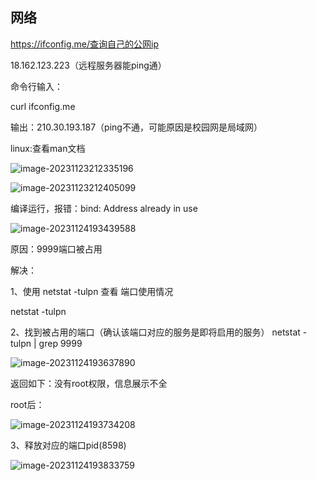 ## 网络

https://ifconfig.me/查询自己的公网ip

18.162.123.223（远程服务器能ping通）

命令行输入：

curl ifconfig.me

输出：210.30.193.187（ping不通，可能原因是校园网是局域网）

linux:查看man文档

![image-20231123212335196](C:\Users\27646\AppData\Roaming\Typora\typora-user-images\image-20231123212335196.png)

![image-20231123212405099](C:\Users\27646\AppData\Roaming\Typora\typora-user-images\image-20231123212405099.png)



编译运行，报错：bind: Address already in use

![image-20231124193439588](C:\Users\27646\AppData\Roaming\Typora\typora-user-images\image-20231124193439588.png)

原因：9999端口被占用

解决：

1、使用 netstat -tulpn 查看 端口使用情况

netstat -tulpn

2、找到被占用的端口（确认该端口对应的服务是即将启用的服务）
netstat -tulpn | grep 9999

![image-20231124193637890](C:\Users\27646\AppData\Roaming\Typora\typora-user-images\image-20231124193637890.png)

返回如下：没有root权限，信息展示不全

root后：

![image-20231124193734208](C:\Users\27646\AppData\Roaming\Typora\typora-user-images\image-20231124193734208.png)

3、释放对应的端口pid(8598)

![image-20231124193833759](C:\Users\27646\AppData\Roaming\Typora\typora-user-images\image-20231124193833759.png)
